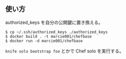 ## 使い方

authorized_keys を自分の公開鍵に置き換える。

    $ cp ~/.ssh/authorized_keys ./authorized_keys
    $ docker build . -t marcie001/chefbase
    $ docker run -d marcie001/chefbase

`knife solo bootstrap foo` とかで Chef solo を実行する。
